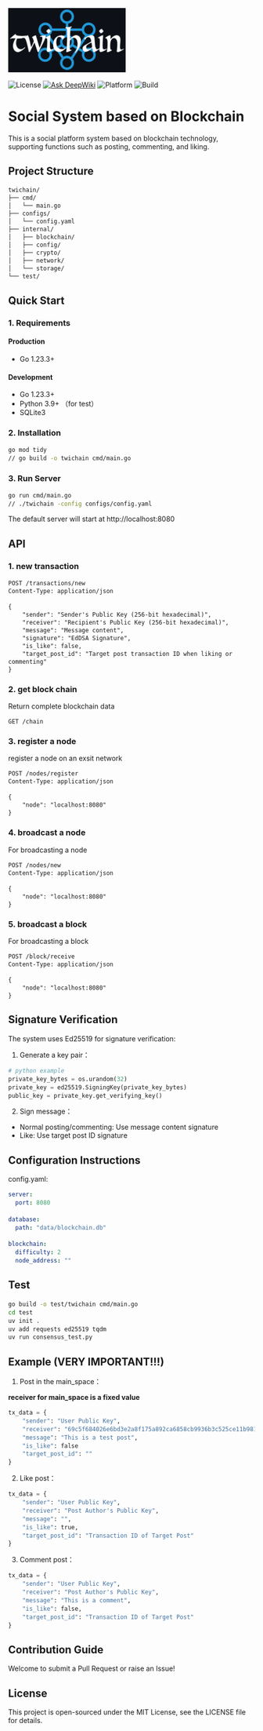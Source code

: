 <div>
    <img width="240" src="https://raw.githubusercontent.com/LSQzzx/TwiChain-Client/refs/heads/main/img/twichain_backgrounded.png"/>
</div>

![License](https://img.shields.io/badge/license-MIT-orange?style=flat) [![Ask DeepWiki](https://deepwiki.com/badge.svg)](https://deepwiki.com/LSQzzx/TwiChain) ![Platform](https://img.shields.io/badge/Platform-Windows_|_Linux_|_macOS-blue?style=flat) ![Build](https://img.shields.io/github/actions/workflow/status/ScottSloan/Bili23-Downloader/deploy.yml)

# Social System based on Blockchain

This is a social platform system based on blockchain technology, supporting functions such as posting, commenting, and liking.

## Project Structure

```
twichain/
├── cmd/
│   └── main.go
├── configs/
│   └── config.yaml
├── internal/
│   ├── blockchain/
│   ├── config/
│   ├── crypto/
│   ├── network/
│   └── storage/
└── test/
```

## Quick Start

### 1. Requirements

#### Production
- Go 1.23.3+
#### Development
- Go 1.23.3+
- Python 3.9+ （for test）
- SQLite3

### 2. Installation

```bash
go mod tidy
// go build -o twichain cmd/main.go
```

### 3. Run Server

```bash
go run cmd/main.go
// ./twichain -config configs/config.yaml
```

The default server will start at http://localhost:8080

## API

### 1. new transaction

```http
POST /transactions/new
Content-Type: application/json

{
    "sender": "Sender's Public Key (256-bit hexadecimal)",
    "receiver": "Recipient's Public Key (256-bit hexadecimal)",
    "message": "Message content",
    "signature": "EdDSA Signature",
    "is_like": false,
    "target_post_id": "Target post transaction ID when liking or commenting"
}
```

### 2. get block chain

Return complete blockchain data

```http
GET /chain
```

### 3. register a node

register a node on an exsit network

```http
POST /nodes/register
Content-Type: application/json

{
    "node": "localhost:8080"
}
```

### 4. broadcast a node

For broadcasting a node

```http
POST /nodes/new
Content-Type: application/json

{
    "node": "localhost:8080"
}
```

### 5. broadcast a block

For broadcasting a block

```http
POST /block/receive
Content-Type: application/json

{
    "node": "localhost:8080"
}
```

## Signature Verification

The system uses Ed25519 for signature verification:

1. Generate a key pair：
```python
# python example
private_key_bytes = os.urandom(32)
private_key = ed25519.SigningKey(private_key_bytes)
public_key = private_key.get_verifying_key()
```

2. Sign message：
- Normal posting/commenting: Use message content signature
- Like: Use target post ID signature

## Configuration Instructions

config.yaml:
```yaml
server:
  port: 8080

database:
  path: "data/blockchain.db"

blockchain:
  difficulty: 2
  node_address: ""
```

## Test

```bash
go build -o test/twichain cmd/main.go
cd test
uv init .
uv add requests ed25519 tqdm
uv run consensus_test.py
```

## Example **(VERY IMPORTANT!!!)**

1. Post in the main_space：

**receiver for main_space is a fixed value**

```python
tx_data = {
    "sender": "User Public Key",
    "receiver": "69c5f684026e6bd3e2a8f175a892ca6858cb9936b3c525ce11b981f848a69fc2",
    "message": "This is a test post",
    "is_like": false
    "target_post_id": ""
}
```

2. Like post：
```python
tx_data = {
    "sender": "User Public Key",
    "receiver": "Post Author's Public Key",
    "message": "",
    "is_like": true,
    "target_post_id": "Transaction ID of Target Post"
}
```

3. Comment post：
```python
tx_data = {
    "sender": "User Public Key",
    "receiver": "Post Author's Public Key",
    "message": "This is a comment",
    "is_like": false,
    "target_post_id": "Transaction ID of Target Post"
}
```

## Contribution Guide

Welcome to submit a Pull Request or raise an Issue!

## License

This project is open-sourced under the MIT License, see the LICENSE file for details.
